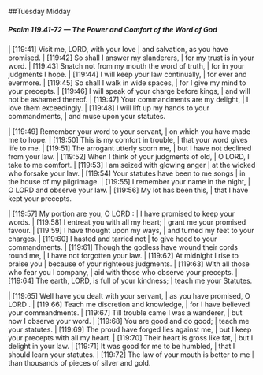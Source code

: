 ##Tuesday Midday

##### Psalm 119.41-72 — The Power and Comfort of the Word of God #####

|   [119:41] Visit me, LORD, with your love
|    and salvation, as you have promised.
|   [119:42] So shall I answer my slanderers,
|    for my trust is in your word.
|   [119:43] Snatch not from my mouth the word of truth,
|    for in your judgments I hope.
|   [119:44] I will keep your law continually,
|    for ever and evermore.
|   [119:45] So shall I walk in wide spaces,
|    for I give my mind to your precepts.
|   [119:46] I will speak of your charge before kings,
|    and will not be ashamed thereof.
|   [119:47] Your commandments are my delight,
|    I love them exceedingly.
|   [119:48] I will lift up my hands to your commandments,
|    and muse upon your statutes.

|   [119:49] Remember your word to your servant,
|    on which you have made me to hope.
|   [119:50] This is my comfort in trouble,
|    that your word gives life to me.
|   [119:51] The arrogant utterly scorn me,
|    but I have not declined from your law.
|   [119:52] When I think of your judgments of old,
|    O LORD, I take to me comfort.
|   [119:53] I am seized with glowing anger
|    at the wicked who forsake your law.
|   [119:54] Your statutes have been to me songs
|    in the house of my pilgrimage.
|   [119:55] I remember your name in the night,
|    O LORD and observe your law.
|   [119:56] My lot has been this,
|    that I have kept your precepts.

|   [119:57] My portion are you, O LORD :
|    I have promised to keep your words.
|   [119:58] I entreat you with all my heart;
|    grant me your promised favour.
|   [119:59] I have thought upon my ways,
|    and turned my feet to your charges.
|   [119:60] I hasted and tarried not
|    to give heed to your commandments.
|   [119:61] Though the godless have wound their cords round me,
|    I have not forgotten your law.
|   [119:62] At midnight I rise to praise you
|    because of your righteous judgments.
|   [119:63] With all those who fear you I company,
|    aid with those who observe your precepts.
|   [119:64] The earth, LORD, is full of your kindness;
|    teach me your Statutes.

|   [119:65] Well have you dealt with your servant,
|    as you have promised, O LORD .
|   [119:66] Teach me discretion and knowledge,
|    for I have believed your commandments.
|   [119:67] Till trouble came I was a wanderer,
|    but now I observe your word.
|   [119:68] You are good and do good;
|    teach me your statutes.
|   [119:69] The proud have forged lies against me,
|    but I keep your precepts with all my heart.
|   [119:70] Their heart is gross like fat,
|    but I delight in your law.
|   [119:71] It was good for me to be humbled,
|    that I should learn your statutes.
|   [119:72] The law of your mouth is better to me
|    than thousands of pieces of silver and gold.

